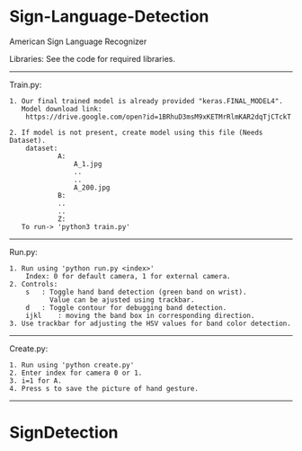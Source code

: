 # Sign-Language-Detection
American Sign Language Recognizer

Libraries: See the code for required libraries.
___________________________________________________________________________

Train.py:

	1. Our final trained model is already provided "keras.FINAL_MODEL4".
	   Model download link: 
		https://drive.google.com/open?id=1BRhuD3msM9xKETMrRlmKAR2dqTjCTckT

	2. If model is not present, create model using this file (Needs Dataset).
		dataset:
				A:
					A_1.jpg
					..
					..
					A_200.jpg
				B:
				..
				..
				Z:
	   To run-> 'python3 train.py'
_____________________________________________________________________________

Run.py:

	1. Run using 'python run.py <index>'
		Index: 0 for default camera, 1 for external camera.
	2. Controls: 
		s	: Toggle hand band detection (green band on wrist).
			  Value can be ajusted using trackbar.
		d	: Toggle contour for debugging band detection.
		ijkl	: moving the band box in corresponding direction.
	3. Use trackbar for adjusting the HSV values for band color detection.

_____________________________________________________________________________

Create.py:

	1. Run using 'python create.py'
	2. Enter index for camera 0 or 1.
	3. i=1 for A.
	4. Press s to save the picture of hand gesture.
	
_____________________________________________________________________________
	
# SignDetection
